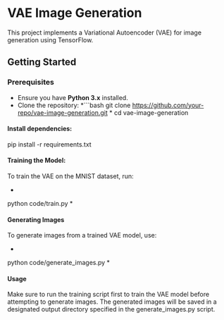 # VAE Image Generation

This project implements a Variational Autoencoder (VAE) for image generation using TensorFlow.

## Getting Started

### Prerequisites
- Ensure you have **Python 3.x** installed.
- Clone the repository:
  *```bash
  git clone https://github.com/your-repo/vae-image-generation.git
  *
  cd vae-image-generation
  
#### Install dependencies:
pip install -r requirements.txt
#### Training the Model:
To train the VAE on the MNIST dataset, run:
* ```bash
python code/train.py
*
#### Generating Images
To generate images from a trained VAE model, use:
* ```bash
python code/generate_images.py
*
#### Usage
Make sure to run the training script first to train the VAE model before attempting to generate images.
The generated images will be saved in a designated output directory specified in the generate_images.py script.

